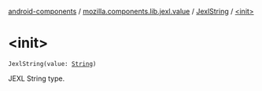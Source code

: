 [android-components](../../index.md) / [mozilla.components.lib.jexl.value](../index.md) / [JexlString](index.md) / [&lt;init&gt;](./-init-.md)

# &lt;init&gt;

`JexlString(value: `[`String`](https://kotlinlang.org/api/latest/jvm/stdlib/kotlin/-string/index.html)`)`

JEXL String type.

